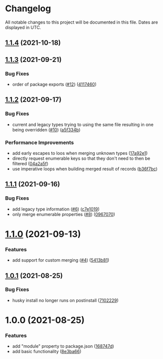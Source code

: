 # Changelog
All notable changes to this project will be documented in this file. Dates are displayed in UTC.

## [1.1.4](https://github.com/RebeccaStevens/deepmerge-ts/compare/v1.1.3...v1.1.4) (2021-10-18)

## [1.1.3](https://github.com/RebeccaStevens/deepmerge-ts/compare/v1.1.2...v1.1.3) (2021-09-21)


### Bug Fixes

* order of package exports ([#12](https://github.com/RebeccaStevens/deepmerge-ts/issues/12)) ([4117460](https://github.com/RebeccaStevens/deepmerge-ts/commit/41174607ee57568f123e1a5661f635d5d54f7c0c))

## [1.1.2](https://github.com/RebeccaStevens/deepmerge-ts/compare/v1.1.1...v1.1.2) (2021-09-17)


### Bug Fixes

* current and legacy types trying to using the same file resulting in one being overridden ([#10](https://github.com/RebeccaStevens/deepmerge-ts/issues/10)) ([a5f334b](https://github.com/RebeccaStevens/deepmerge-ts/commit/a5f334b2c4f6735383ea419dd6d3206bcc0afe4a))


### Performance Improvements

* add early escapes to loos when merging unknown types ([17a92e1](https://github.com/RebeccaStevens/deepmerge-ts/commit/17a92e1676a6b6c20f7e3fb1cc966ed5673dccf6))
* directly request enumerable keys so that they don't need to then be filtered ([04a2a5f](https://github.com/RebeccaStevens/deepmerge-ts/commit/04a2a5fb24b1086c8130203451c2836f196e92c6))
* use imperative loops when building merged result of records ([b36f7bc](https://github.com/RebeccaStevens/deepmerge-ts/commit/b36f7bcec43858658c06f8f4ac6deb17a9d7b2fe))

## [1.1.1](https://github.com/RebeccaStevens/deepmerge-ts/compare/v1.1.0...v1.1.1) (2021-09-16)


### Bug Fixes

* add legacy type information ([#6](https://github.com/RebeccaStevens/deepmerge-ts/issues/6)) ([c7e1019](https://github.com/RebeccaStevens/deepmerge-ts/commit/c7e1019f86818fe95b9f6291f2a09f077337a7f9))
* only merge enumerable properties ([#8](https://github.com/RebeccaStevens/deepmerge-ts/issues/8)) ([0967070](https://github.com/RebeccaStevens/deepmerge-ts/commit/0967070d30427bb33f0c78793d61a9411dde3b49))

# [1.1.0](https://github.com/RebeccaStevens/deepmerge-ts/compare/v1.0.1...v1.1.0) (2021-09-13)


### Features

* add support for custom merging ([#4](https://github.com/RebeccaStevens/deepmerge-ts/issues/4)) ([5413b81](https://github.com/RebeccaStevens/deepmerge-ts/commit/5413b81c0a568c798ff70081966dd9a0ace5fe3f))

## [1.0.1](https://github.com/RebeccaStevens/deepmerge-ts/compare/v1.0.0...v1.0.1) (2021-08-25)


### Bug Fixes

* husky install no longer runs on postinstall ([7102229](https://github.com/RebeccaStevens/deepmerge-ts/commit/7102229a7078fef17ba2a24c9814a844fb525c67))

# 1.0.0 (2021-08-25)


### Features

* add "module" property to package.json ([168747d](https://github.com/RebeccaStevens/deepmerge-ts/commit/168747daef0b49ab8ac3b0491fda965776eef2c2))
* add basic functionality ([8e3ba66](https://github.com/RebeccaStevens/deepmerge-ts/commit/8e3ba66973d6e35cc421149a00a45b7c55c1de45))
